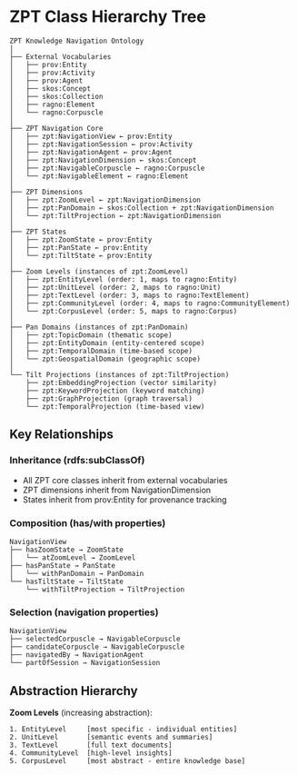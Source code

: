 # ZPT Class Hierarchy Tree

```
ZPT Knowledge Navigation Ontology
│
├── External Vocabularies
│   ├── prov:Entity
│   ├── prov:Activity  
│   ├── prov:Agent
│   ├── skos:Concept
│   ├── skos:Collection
│   ├── ragno:Element
│   └── ragno:Corpuscle
│
├── ZPT Navigation Core
│   ├── zpt:NavigationView ← prov:Entity
│   ├── zpt:NavigationSession ← prov:Activity
│   ├── zpt:NavigationAgent ← prov:Agent
│   ├── zpt:NavigationDimension ← skos:Concept
│   ├── zpt:NavigableCorpuscle ← ragno:Corpuscle
│   └── zpt:NavigableElement ← ragno:Element
│
├── ZPT Dimensions
│   ├── zpt:ZoomLevel ← zpt:NavigationDimension
│   ├── zpt:PanDomain ← skos:Collection + zpt:NavigationDimension
│   └── zpt:TiltProjection ← zpt:NavigationDimension
│
├── ZPT States
│   ├── zpt:ZoomState ← prov:Entity
│   ├── zpt:PanState ← prov:Entity
│   └── zpt:TiltState ← prov:Entity
│
├── Zoom Levels (instances of zpt:ZoomLevel)
│   ├── zpt:EntityLevel (order: 1, maps to ragno:Entity)
│   ├── zpt:UnitLevel (order: 2, maps to ragno:Unit)
│   ├── zpt:TextLevel (order: 3, maps to ragno:TextElement)
│   ├── zpt:CommunityLevel (order: 4, maps to ragno:CommunityElement)
│   └── zpt:CorpusLevel (order: 5, maps to ragno:Corpus)
│
├── Pan Domains (instances of zpt:PanDomain)
│   ├── zpt:TopicDomain (thematic scope)
│   ├── zpt:EntityDomain (entity-centered scope)
│   ├── zpt:TemporalDomain (time-based scope)
│   └── zpt:GeospatialDomain (geographic scope)
│
└── Tilt Projections (instances of zpt:TiltProjection)
    ├── zpt:EmbeddingProjection (vector similarity)
    ├── zpt:KeywordProjection (keyword matching)
    ├── zpt:GraphProjection (graph traversal)
    └── zpt:TemporalProjection (time-based view)
```

## Key Relationships

### Inheritance (rdfs:subClassOf)
- All ZPT core classes inherit from external vocabularies
- ZPT dimensions inherit from NavigationDimension
- States inherit from prov:Entity for provenance tracking

### Composition (has/with properties)
```
NavigationView
├── hasZoomState → ZoomState
│   └── atZoomLevel → ZoomLevel
├── hasPanState → PanState  
│   └── withPanDomain → PanDomain
└── hasTiltState → TiltState
    └── withTiltProjection → TiltProjection
```

### Selection (navigation properties)
```
NavigationView
├── selectedCorpuscle → NavigableCorpuscle
├── candidateCorpuscle → NavigableCorpuscle
├── navigatedBy → NavigationAgent
└── partOfSession → NavigationSession
```

## Abstraction Hierarchy

**Zoom Levels** (increasing abstraction):
```
1. EntityLevel     [most specific - individual entities]
2. UnitLevel       [semantic events and summaries]  
3. TextLevel       [full text documents]
4. CommunityLevel  [high-level insights]
5. CorpusLevel     [most abstract - entire knowledge base]
```